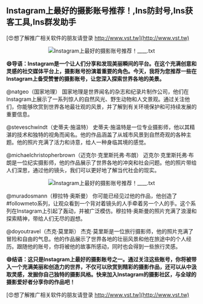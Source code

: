 ## **Instagram上最好的摄影账号推荐！,Ins防封号,Ins获客工具,Ins群发助手**

[😍想了解推广相关软件的朋友请登录 http://www.vst.tw](http://www.vst.tw)

 <center><img src="https://vst.tw/MP4/tuiguang/png/5.png" alt="Instagram上最好的摄影账号推荐！____.txt"></center>

**😄导语：Instagram是一个让人们分享和发现美丽瞬间的平台。在这个充满创意和灵感的社交媒体平台上，摄影账号扮演着重要的角色。今天，我将为您推荐一些在Instagram上备受赞誉的摄影账号，让您深入探索世界各地的美景。**

@natgeo（国家地理）
国家地理是世界闻名的杂志和纪录片制作公司，他们在Instagram上展示了一系列惊人的自然风光、野生动物和人文景观。通过关注他们，你能够欣赏到世界各地最壮观的风景，并了解到有关环境保护和可持续发展的重要信息。

@steveschwindt（史蒂夫·施温特）
史蒂夫·施温特是一位专业摄影师，他以其精湛的技术和独特的视角而闻名。他的作品涵盖了从城市风景到自然奇观的各种主题。他的照片充满了活力和诗意，给人一种身临其境的感觉。

@michaelchristopherbrown（迈克尔·克里斯托弗·布朗）
迈克尔·克里斯托弗·布朗是一位纪实摄影师，他的作品展示了世界各地的冲突和社会问题。他的照片带给人们深思，通过他的镜头，我们可以更好地了解当代社会的现实。

 <center><img src="https://vst.tw/MP4/tuiguang/png/4.png" alt="Instagram上最好的摄影账号推荐！____.txt"></center>

@muradosmann（穆拉特·奥斯曼）
你可能已经见过他的作品，他创造了#followmeto系列，让观众看到一个背对着镜头的人手牵着另一个人的手。这个系列在Instagram上引起了轰动，并被广泛模仿。穆拉特·奥斯曼的照片充满了浪漫和探索精神，带给人们无尽的遐想。

@doyoutravel（杰克·莫里斯）
杰克·莫里斯是一位旅行摄影师，他的照片充满了冒险和自由的气息。他的作品展示了世界各地的壮丽风景和他在旅途中的个人经历。跟随他的账号，你将被他的故事所感动，同时也会得到一些旅行灵感。

**😄结语：这只是Instagram上最好的摄影账号之一。通过关注这些账号，你将被带入一个充满美丽和创造力的世界，不仅可以欣赏到精彩的摄影作品，还可以从中汲取灵感，发掘你自己独特的摄影风格。快来加入Instagram的摄影社区，与全球的摄影爱好者分享你的作品吧！**

[😍想了解推广相关软件的朋友请登录 http://www.vst.tw](http://www.vst.tw)



